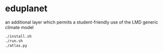 eduplanet
=========

an additional layer which permits a student-friendly use of the LMD generic climate model

~~~bash
./install.sh
./run.sh
./atlas.py
~~~

